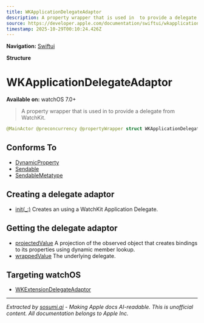 ```yaml
---
title: WKApplicationDelegateAdaptor
description: A property wrapper that is used in  to provide a delegate from WatchKit.
source: https://developer.apple.com/documentation/swiftui/wkapplicationdelegateadaptor
timestamp: 2025-10-29T00:10:24.426Z
---
```


**Navigation:** [Swiftui](/documentation/swiftui)

**Structure**

# WKApplicationDelegateAdaptor

**Available on:** watchOS 7.0+

> A property wrapper that is used in  to provide a delegate from WatchKit.

```swift
@MainActor @preconcurrency @propertyWrapper struct WKApplicationDelegateAdaptor<DelegateType> where DelegateType : NSObject, DelegateType : WKApplicationDelegate
```

## Conforms To

- [DynamicProperty](/documentation/swiftui/dynamicproperty)
- [Sendable](/documentation/Swift/Sendable)
- [SendableMetatype](/documentation/Swift/SendableMetatype)

## Creating a delegate adaptor

- [init(_:)](/documentation/swiftui/wkapplicationdelegateadaptor/init(_:)) Creates an  using a WatchKit Application Delegate.

## Getting the delegate adaptor

- [projectedValue](/documentation/swiftui/wkapplicationdelegateadaptor/projectedvalue) A projection of the observed object that creates bindings to its properties using dynamic member lookup.
- [wrappedValue](/documentation/swiftui/wkapplicationdelegateadaptor/wrappedvalue) The underlying delegate.

## Targeting watchOS

- [WKExtensionDelegateAdaptor](/documentation/swiftui/wkextensiondelegateadaptor)

---

*Extracted by [sosumi.ai](https://sosumi.ai) - Making Apple docs AI-readable.*
*This is unofficial content. All documentation belongs to Apple Inc.*
